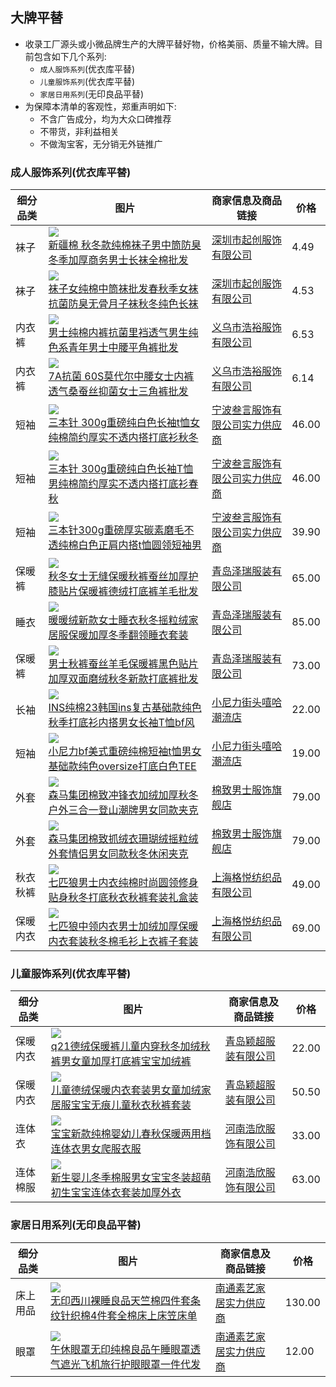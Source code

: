 ## 大牌平替
* 收录工厂源头或小微品牌生产的大牌平替好物，价格美丽、质量不输大牌。目前包含如下几个系列:
    * `成人服饰系列`(优衣库平替)
    * `儿童服饰系列`(优衣库平替)
    * `家居日用系列`(无印良品平替)
* 为保障本清单的客观性，郑重声明如下:
    * 不含广告成分，均为大众口碑推荐
    * 不带货，非利益相关
    * 不做淘宝客，无分销无外链推广

### 成人服饰系列(优衣库平替)
|细分品类|图片|商家信息及商品链接|价格|
|--|--|--|--|
|袜子|![](https://cbu01.alicdn.com/img/ibank/O1CN01jHq6B51HmRVG8Lov8_!!2210232140800-0-cib.200x200.jpg)<br>[新疆棉 秋冬款纯棉袜子男中筒防臭冬季加厚商务男士长袜全棉批发](https://detail.1688.com/offer/635441545049.html)|[深圳市起创服饰有限公司](https://shop2b00131f48204.1688.com/page/offerlist.htm)|4.49|
|袜子|![](https://cbu01.alicdn.com/img/ibank/O1CN01o8geFX1HmRiPnhkkp_!!2210232140800-0-cib.200x200.jpg)<br>[袜子女纯棉中筒袜批发春秋季女袜抗菌防臭无骨月子袜秋冬纯色长袜](https://detail.1688.com/offer/730614546017.html)|[深圳市起创服饰有限公司](https://shop2b00131f48204.1688.com/page/offerlist.htm)|4.53|
|内衣裤|![](https://cbu01.alicdn.com/img/ibank/O1CN0162J9Sp1V3vqhcP2d5_!!991692598-0-cib.200x200.jpg)<br>[男士纯棉内裤抗菌里裆透气男生纯色系青年男士中腰平角裤批发](https://detail.1688.com/offer/735173104014.html)|[义乌市浩裕服饰有限公司](https://haoyu2015.1688.com/page/offerlist.htm)|6.53|
|内衣裤|![](https://cbu01.alicdn.com/img/ibank/O1CN01TaObNY1V3vs5N2fk4_!!991692598-0-cib.200x200.jpg)<br>[7A抗菌 60S莫代尔中腰女士内裤透气桑蚕丝抑菌女士三角裤批发](https://detail.1688.com/offer/744997792049.html)|[义乌市浩裕服饰有限公司](https://haoyu2015.1688.com/page/offerlist.htm)|6.14|
|短袖|![](https://cbu01.alicdn.com/img/ibank/O1CN01Bo8mDT1DfKz15njLN_!!2212611550243-0-cib.200x200.jpg)<br>[三本针 300g重磅纯白色长袖t恤女纯棉简约厚实不透内搭打底衫秋冬](https://detail.1688.com/offer/668938925265.html)|[宁波叁言服饰有限公司实力供应商](https://shop0rn1062513224.1688.com/page/offerlist.htm)|46.00|
|短袖|![](https://cbu01.alicdn.com/img/ibank/O1CN019bDJvT1DfKyBOcY0v_!!2212611550243-0-cib.200x200.jpg)<br>[三本针 300g重磅纯白色长袖T恤男纯棉简约厚实不透内搭打底衫春秋](https://detail.1688.com/offer/655588184960.html)|[宁波叁言服饰有限公司实力供应商](https://shop0rn1062513224.1688.com/page/offerlist.htm)|46.00|
|短袖|![](https://cbu01.alicdn.com/img/ibank/O1CN01V1FMrh1DfL41t73kq_!!2212611550243-0-cib.200x200.jpg)<br>[三本针300g重磅厚实碳素磨毛不透纯棉白色正肩内搭t恤圆领短袖男](https://detail.1688.com/offer/656806127309.html)|[宁波叁言服饰有限公司实力供应商](https://shop0rn1062513224.1688.com/page/offerlist.htm)|39.90|
|保暖裤|![](https://cbu01.alicdn.com/img/ibank/O1CN01Xflm7E1JwdnpchmV2_!!3480121093-0-cib.200x200.jpg)<br>[秋冬女士无缝保暖秋裤蚕丝加厚护膝贴片保暖裤德绒打底裤羊毛批发](https://detail.1688.com/offer/680387326243.html)|[青岛泽瑞服装有限公司](https://shop1m85522n779x5.1688.com/page/offerlist.htm)|65.00|
|睡衣|![](https://cbu01.alicdn.com/img/ibank/O1CN01kUf9ob1Jwdnh2laff_!!3480121093-0-cib.200x200.jpg)<br>[暖暖绒新款女士睡衣秋冬摇粒绒家居服保暖加厚冬季翻领睡衣套装](https://detail.1688.com/offer/741932732086.html)|[青岛泽瑞服装有限公司](https://shop1m85522n779x5.1688.com/page/offerlist.htm)|85.00|
|保暖裤|![](https://cbu01.alicdn.com/img/ibank/O1CN01g84tR11JwdngA8ITg_!!3480121093-0-cib.200x200.jpg)<br>[男士秋裤蚕丝羊毛保暖裤黑色贴片加厚双面磨绒秋冬新款打底裤批发](https://detail.1688.com/offer/680385998726.html)|[青岛泽瑞服装有限公司](https://shop1m85522n779x5.1688.com/page/offerlist.htm)|73.00|
|长袖|![](https://img.alicdn.com/bao/uploaded/i3/132691477/O1CN01pioCJS1MmVY39aWxC_!!0-item_pic.jpg_200x200.jpg)<br>[INS纯棉23韩国ins复古基础款纯色秋季打底衫内搭男女长袖T恤bf风](https://item.taobao.com/item.htm?id=603133486650)|[小尼力街头嘻哈潮流店](https://nelly.taobao.com)|22.00|
|短袖|![](https://img.alicdn.com/bao/uploaded/i1/132691477/O1CN01aa0VKl1MmVdhHfpie_!!0-item_pic.jpg_200x200.jpg)<br>[小尼力bf美式重磅纯棉短袖t恤男女基础款纯色oversize打底白色TEE](https://item.taobao.com/item.htm?id=635224828301)|[小尼力街头嘻哈潮流店](https://nelly.taobao.com)|19.00|
|外套|![](https://img.pddpic.com/mms-material-img/2023-08-17/ef9896c0-e76e-4bde-95b3-51a1d9b02fbd.jpeg?imageMogr2/thumbnail/200x%7CimageView2/2/w/500/q/50)<br>[森马集团棉致冲锋衣加绒加厚秋冬户外三合一登山潮牌男女同款夹克](https://mobile.yangkeduo.com/goods.html?goods_id=512655154023)|[棉致男士服饰旗舰店](https://mobile.yangkeduo.com/mall_page.html?mall_id=786246316)|79.00|
|外套|![](https://img-2.pddpic.com/mms-material-img/2023-08-22/0fdbe216-bbb6-4a7f-9f3b-44fe3ce29617.jpeg?imageMogr2/thumbnail/200x%7CimageView2/2/w/500/q/50/format/webp)<br>[森马集团棉致抓绒衣珊瑚绒摇粒绒外套情侣男女同款秋冬休闲夹克](https://mobile.yangkeduo.com/goods.html?goods_id=517225469405)|[棉致男士服饰旗舰店](https://mobile.yangkeduo.com/mall_page.html?mall_id=786246316)|79.00|
|秋衣秋裤|![](https://cbu01.alicdn.com/img/ibank/O1CN01LjAbaS1KEV8KZqa0G_!!2208085551132-0-cib.200x200.jpg)<br>[七匹狼男士内衣纯棉时尚圆领修身贴身秋冬打底秋衣秋裤套装礼盒装](https://detail.1688.com/offer/640608451035.html)|[上海格悦纺织品有限公司](https://shop55625o4m56i01.1688.com/page/offerlist.htm)|49.00|
|保暖内衣|![](https://cbu01.alicdn.com/img/ibank/O1CN01y269ET1KEV5Slhr3d_!!2208085551132-0-cib.200x200.jpg)<br>[七匹狼中领内衣男士加绒加厚保暖内衣套装秋冬棉毛衫上衣裤子套装](https://detail.1688.com/offer/669494983252.html)|[上海格悦纺织品有限公司](https://shop55625o4m56i01.1688.com/page/offerlist.htm)|69.00|

### 儿童服饰系列(优衣库平替)
|细分品类|图片|商家信息及商品链接|价格|
|--|--|--|--|
|保暖内衣|![](https://cbu01.alicdn.com/img/ibank/O1CN011jOZP024E19u1GGFd_!!1007037358-0-cib.200x200.jpg)<br>[q21德绒保暖裤儿童内穿秋冬加绒秋裤男女童加厚打底裤宝宝加绒裤](https://detail.1688.com/offer/731330908618.html)|[青岛颖超服装有限公司](https://qdyingchao.1688.com)|22.00|
|保暖内衣|![](https://cbu01.alicdn.com/img/ibank/O1CN01uDJ7nL24E17VqANsT_!!1007037358-0-cib.200x200.jpg)<br>[儿童德绒保暖内衣套装男女童加绒家居服宝宝无痕儿童秋衣秋裤套装](https://detail.1688.com/offer/734345143509.html)|[青岛颖超服装有限公司](https://qdyingchao.1688.com)|50.50|
|连体衣|![](https://cbu01.alicdn.com/img/ibank/O1CN01VIg7Fg1XNk5XVjitT_!!2699092912-0-cib.200x200.jpg)<br>[宝宝新款纯棉婴幼儿春秋保暖两用档连体衣男女爬服衣服](https://detail.1688.com/offer/575331750580.html)|[河南浩欣服饰有限公司](https://henanhaoxin.1688.com)|33.00|
|连体棉服|![](https://cbu01.alicdn.com/img/ibank/O1CN01670CoG1XNkDMnszP7_!!2699092912-0-cib.200x200.jpg)<br>[新生婴儿冬季棉服男女宝宝冬装超萌初生宝宝连体衣套装加厚外衣](https://detail.1688.com/offer/735426351518.html)|[河南浩欣服饰有限公司](https://henanhaoxin.1688.com/page/offerlist.htm)|63.00|

### 家居日用系列(无印良品平替)
|细分品类|图片|商家信息及商品链接|价格|
|--|--|--|--|
|床上用品|![](https://cbu01.alicdn.com/img/ibank/7532402338_1787633015.200x200.jpg)<br>[无印西川裸睡良品天竺棉四件套条纹针织棉4件套全棉床上床笠床单](https://detail.1688.com/offer/522590080915.html)|[南通素艺家居实力供应商](https://shop1443104057113.1688.com)|130.00|
|眼罩|![](https://cbu01.alicdn.com/img/ibank/3946986533_1787633015.200x200.jpg)<br>[午休眼罩无印纯棉良品午睡眼罩透气遮光飞机旅行护眼眼罩一件代发](https://detail.1688.com/offer/522594120958.html)|[南通素艺家居实力供应商](https://shop1443104057113.1688.com)|12.00|